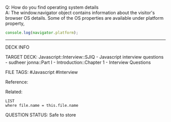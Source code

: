 Q: How do you find operating system details  
A: The window.navigator object contains information about the visitor's browser OS details. Some of the OS properties are available under platform property,
```javascript
console.log(navigator.platform);
```
<!--ID: 1693596714991-->

---

DECK INFO

TARGET DECK: Javascript::Interview::SJIQ - Javascript interview questions - sudheer jonna::Part I - Introduction::Chapter 1 - Interview Questions

FILE TAGS: #Javascript #Interview

Reference:

Related:

```dataview
LIST
where file.name = this.file.name
```

QUESTION STATUS: Safe to store